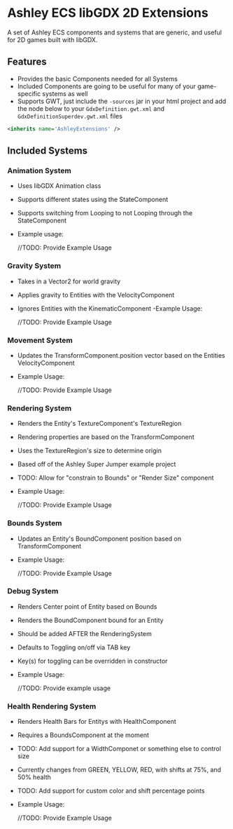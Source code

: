 # Ashley ECS libGDX 2D Extensions

A set of Ashley ECS components and systems that are generic, and useful for 2D games built with libGDX.

## Features

- Provides the basic Components needed for all Systems
- Included Components are going to be useful for many of your game-specific systems as well
- Supports GWT, just include the ```-sources``` jar in your html project and add the node below to your ```GdxDefinition.gwt.xml``` and ```GdxDefinitionSuperdev.gwt.xml``` files

```xml
<inherits name='AshleyExtensions' />
```

## Included Systems

### Animation System

- Uses libGDX Animation class
- Supports different states using the StateComponent
- Supports switching from Looping to not Looping through the StateComponent
- Example usage:


    //TODO: Provide Example Usage

### Gravity System

- Takes in a Vector2 for world gravity
- Applies gravity to Entities with the VelocityComponent
- Ignores Entities with the KinematicComponent
-Example Usage:


    //TODO: Provide Example Usage

### Movement System

- Updates the TransformComponent.position vector based on the Entities VelocityComponent
- Example Usage:


    //TODO: Provide Example Usage

### Rendering System

- Renders the Entity's TextureComponent's TextureRegion
- Rendering properties are based on the TransformComponent
- Uses the TextureRegion's size to determine origin
- Based off of the Ashley Super Jumper example project
- TODO: Allow for "constrain to Bounds" or "Render Size" component
- Example Usage:


    //TODO: Provide Example Usage

### Bounds System

- Updates an Entity's BoundComponent position based on TransformComponent
- Example Usage:


    //TODO: Provide Example Usage

### Debug System

- Renders Center point of Entity based on Bounds
- Renders the BoundComponent bound for an Entity
- Should be added AFTER the RenderingSystem
- Defaults to Toggling on/off via TAB key
- Key(s) for toggling can be overridden in constructor
- Example Usage:


    //TODO: Provide example usage

### Health Rendering System

- Renders Health Bars for Entitys with HealthComponent
- Requires a BoundsComponent at the moment
- TODO: Add support for a WidthComponet or something else to control size
- Currently changes from GREEN, YELLOW, RED, with shifts at 75%, and 50% health
- TODO: Add support for custom color and shift percentage points
- Example Usage:


    //TODO: Provide Example Usage
